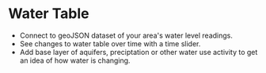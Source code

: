# Water Table

* Connect to geoJSON dataset of your area's water level readings.
* See changes to water table over time with a time slider.
* Add base layer of aquifers, preciptation or other water use activity to get an idea of how water is changing.